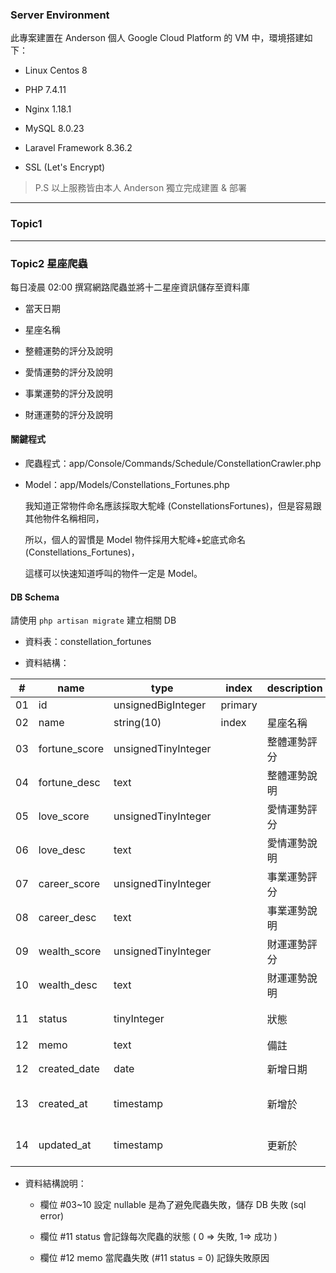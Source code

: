 ### Server Environment

此專案建置在 Anderson 個人 Google Cloud Platform 的 VM 中，環境搭建如下：

- Linux Centos 8

- PHP 7.4.11

- Nginx 1.18.1

- MySQL 8.0.23

- Laravel Framework 8.36.2

- SSL (Let's Encrypt)

> P.S 以上服務皆由本人 Anderson 獨立完成建置 & 部署

----------------------------------------------------------

### Topic1

----------------------------------------------------------

### Topic2 星座爬蟲

每日凌晨 02:00 撰寫網路爬蟲並將十二星座資訊儲存至資料庫

- 當天日期
  
- 星座名稱
  
- 整體運勢的評分及說明
  
- 愛情運勢的評分及說明
  
- 事業運勢的評分及說明
  
- 財運運勢的評分及說明

#### 關鍵程式

- 爬蟲程式：app/Console/Commands/Schedule/ConstellationCrawler.php

- Model：app/Models/Constellations_Fortunes.php

  我知道正常物件命名應該採取大駝峰 (ConstellationsFortunes)，但是容易跟其他物件名稱相同，

  所以，個人的習慣是 Model 物件採用大駝峰+蛇底式命名 (Constellations_Fortunes)，
  
  這樣可以快速知道呼叫的物件一定是 Model。

#### DB Schema

請使用 `php artisan migrate` 建立相關 DB

- 資料表：constellation_fortunes

- 資料結構：

| #  | name          | type                | index   | description  | nullable | default | memo                |
|----|---------------|---------------------|---------|--------------|----------|---------|---------------------|
| 01 | id            | unsignedBigInteger  | primary |              | x        |         |                     |
| 02 | name          | string(10)          | index   | 星座名稱     | x        |         |                     |
| 03 | fortune_score | unsignedTinyInteger |         | 整體運勢評分 | o        |         |                     |
| 04 | fortune_desc  | text                |         | 整體運勢說明 | o        |         |                     |
| 05 | love_score    | unsignedTinyInteger |         | 愛情運勢評分 | o        |         |                     |
| 06 | love_desc     | text                |         | 愛情運勢說明 | o        |         |                     |
| 07 | career_score  | unsignedTinyInteger |         | 事業運勢評分 | o        |         |                     |
| 08 | career_desc   | text                |         | 事業運勢說明 | o        |         |                     |
| 09 | wealth_score  | unsignedTinyInteger |         | 財運運勢評分 | o        |         |                     |
| 10 | wealth_desc   | text                |         | 財運運勢說明 | o        |         |                     |
| 11 | status        | tinyInteger         |         | 狀態         | x        |         | 0 => 失敗, 1=> 成功 |
| 12 | memo          | text                |         | 備註         | o        |         |                     |
| 12 | created_date  | date                |         | 新增日期     | x        |         | yyyy-mm-dd          |
| 13 | created_at    | timestamp           |         | 新增於       | x        |         | yyyy-mm-dd hh:mm:ss |
| 14 | updated_at    | timestamp           |         | 更新於       | x        |         | yyyy-mm-dd hh:mm:ss |

- 資料結構說明：

  - 欄位 #03~10 設定 nullable 是為了避免爬蟲失敗，儲存 DB 失敗 (sql error)
  
  - 欄位 #11 status 會記錄每次爬蟲的狀態 ( 0 => 失敗, 1=> 成功 )
  
  - 欄位 #12 memo 當爬蟲失敗 (#11 status = 0) 記錄失敗原因

